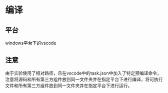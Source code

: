 # 编译

## 平台

windows平台下的vscode

## 注意

由于实验使用了相对路径，且在vscode中的task.json中加入了特定预编译命令，注意将源码和所有第三方组件放到同一文件夹并在指定平台下进行编译，将可执行文件和所有第三方组件放到同一文件夹并在指定平台下进行运行。
